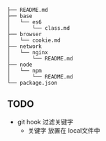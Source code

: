 ```
├── README.md
├── base
│   └── es6
│       └── class.md
├── browser
│   └── cookie.md
├── network
│   └── nginx
│       └── README.md
├── node
│   └── npm
│       └── README.md
└── package.json
```

## TODO
+ git hook 过滤关键字
    + 关键字 放置在 local文件中
